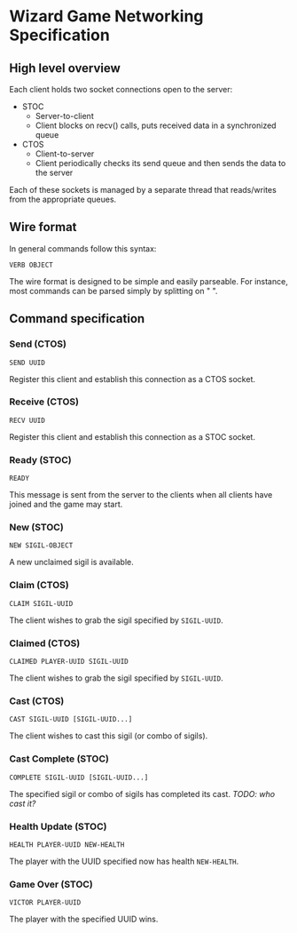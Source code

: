 # Wizard Game Networking Specification

## High level overview
Each client holds two socket connections open to the server:

* STOC
    * Server-to-client
    * Client blocks on recv() calls, puts received data in a synchronized queue
* CTOS
    * Client-to-server
    * Client periodically checks its send queue and then sends the data to the server
   
Each of these sockets is managed by a separate thread that reads/writes from the appropriate queues.

## Wire format
In general commands follow this syntax:

```
VERB OBJECT
```

The wire format is designed to be simple and easily parseable. For instance, most commands can be parsed
simply by splitting on " ".

## Command specification
### Send (CTOS)
```
SEND UUID
```

Register this client and establish this connection as a CTOS socket.
### Receive (CTOS)
```
RECV UUID
```

Register this client and establish this connection as a STOC socket.
### Ready (STOC)
```
READY
```

This message is sent from the server to the clients when all clients have joined and the game may start.
### New (STOC)
```
NEW SIGIL-OBJECT
```

A new unclaimed sigil is available. 
### Claim (CTOS)
```
CLAIM SIGIL-UUID
```

The client wishes to grab the sigil specified by `SIGIL-UUID`. 
### Claimed (CTOS)
```
CLAIMED PLAYER-UUID SIGIL-UUID
```

The client wishes to grab the sigil specified by `SIGIL-UUID`. 
### Cast (CTOS)
```
CAST SIGIL-UUID [SIGIL-UUID...]
```

The client wishes to cast this sigil (or combo of sigils).
### Cast Complete (STOC)
```
COMPLETE SIGIL-UUID [SIGIL-UUID...]
```

The specified sigil or combo of sigils has completed its cast. _TODO: who cast it?_
### Health Update (STOC)
```
HEALTH PLAYER-UUID NEW-HEALTH
```

The player with the UUID specified now has health `NEW-HEALTH`.
### Game Over (STOC)
```
VICTOR PLAYER-UUID
```

The player with the specified UUID wins.